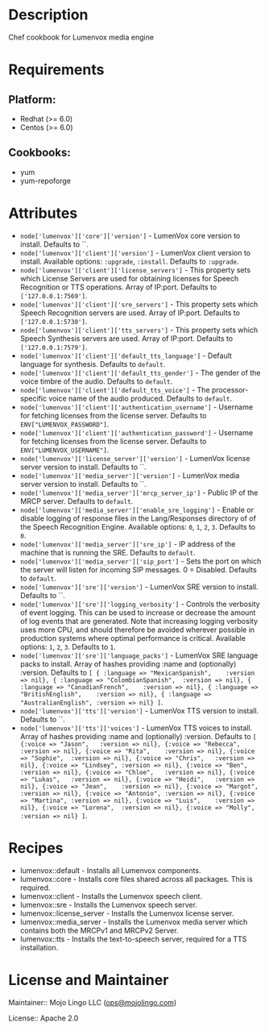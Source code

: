 # Description

Chef cookbook for Lumenvox media engine

# Requirements

## Platform:

* Redhat (>= 6.0)
* Centos (>= 6.0)

## Cookbooks:

* yum
* yum-repoforge

# Attributes

* `node['lumenvox']['core']['version']` - LumenVox core version to install. Defaults to ``.
* `node['lumenvox']['client']['version']` - LumenVox client version to install. Available options: `:upgrade`, `:install`. Defaults to `:upgrade`.
* `node['lumenvox']['client']['license_servers']` - This property sets which License Servers are used for obtaining licenses for Speech Recognition or TTS operations. Array of IP:port. Defaults to `['127.0.0.1:7569']`.
* `node['lumenvox']['client']['sre_servers']` - This property sets which Speech Recognition servers are used. Array of IP:port. Defaults to `['127.0.0.1:5730']`.
* `node['lumenvox']['client']['tts_servers']` - This property sets which Speech Synthesis servers are used. Array of IP:port. Defaults to `['127.0.0.1:7579']`.
* `node['lumenvox']['client']['default_tts_language']` - Default language for synthesis. Defaults to `default`.
* `node['lumenvox']['client']['default_tts_gender']` - The gender of the voice timbre of the audio. Defaults to `default`.
* `node['lumenvox']['client']['default_tts_voice']` - The processor-specific voice name of the audio produced. Defaults to `default`.
* `node['lumenvox']['client']['authentication_username']` - Username for fetching licenses from the license server. Defaults to `ENV["LUMENVOX_PASSWORD"]`.
* `node['lumenvox']['client']['authentication_password']` - Username for fetching licenses from the license server. Defaults to `ENV["LUMENVOX_USERNAME"]`.
* `node['lumenvox']['license_server']['version']` - LumenVox license server version to install. Defaults to ``.
* `node['lumenvox']['media_server']['version']` - LumenVox media server version to install. Defaults to ``.
* `node['lumenvox']['media_server']['mrcp_server_ip']` - Public IP of the MRCP server. Defaults to `default`.
* `node['lumenvox']['media_server']['enable_sre_logging']` - Enable or disable logging of response files in the Lang/Responses directory of of the Speech Recognition Engine. Available options: `0`, `1`, `2`, `3`. Defaults to `0`.
* `node['lumenvox']['media_server']['sre_ip']` - IP address of the machine that is running the SRE. Defaults to `default`.
* `node['lumenvox']['media_server']['sip_port']` - Sets the port on which the server will listen for incoming SIP messages. 0 = Disabled. Defaults to `default`.
* `node['lumenvox']['sre']['version']` - LumenVox SRE version to install. Defaults to ``.
* `node['lumenvox']['sre']['logging_verbosity']` - Controls the verbosity of event logging. This can be used to increase or decrease the amount of log events that are generated. Note that increasing logging verbosity uses more CPU, and should therefore be avoided wherever possible in production systems where optimal performance is critical. Available options: `1`, `2`, `3`. Defaults to `1`.
* `node['lumenvox']['sre']['language_packs']` - LumenVox SRE language packs to install.  Array of hashes providing :name and (optionally) :version. Defaults to `[
  { :language => "MexicanSpanish",    :version => nil},
  { :language => "ColombianSpanish",  :version => nil},
  { :language => "CanadianFrench",    :version => nil},
  { :language => "BritishEnglish",    :version => nil},
  { :language => "AustralianEnglish", :version => nil}
]`.
* `node['lumenvox']['tts']['version']` - LumenVox TTS version to install. Defaults to ``.
* `node['lumenvox']['tts']['voices']` - LumenVox TTS voices to install. Array of hashes providing :name and (optionally) :version. Defaults to `[
  {:voice => "Jason",   :version => nil},
  {:voice => "Rebecca", :version => nil},
  {:voice => "Rita",    :version => nil},
  {:voice => "Sophie",  :version => nil},
  {:voice => "Chris",   :version => nil},
  {:voice => "Lindsey", :version => nil},
  {:voice => "Ben",     :version => nil},
  {:voice => "Chloe",   :version => nil},
  {:voice => "Lukas",   :version => nil},
  {:voice => "Heidi",   :version => nil},
  {:voice => "Jean",    :version => nil},
  {:voice => "Margot",  :version => nil},
  {:voice => "Antonio", :version => nil},
  {:voice => "Martina", :version => nil},
  {:voice => "Luis",    :version => nil},
  {:voice => "Lorena",  :version => nil},
  {:voice => "Molly",   :version => nil}
]`.

# Recipes

* lumenvox::default - Installs all Lumenvox components.
* lumenvox::core - Installs core files shared across all packages. This is required.
* lumenvox::client - Installs the Lumenvox speech client.
* lumenvox::sre - Installs the Lumenvox speech server.
* lumenvox::license_server - Installs the Lumenvox license server.
* lumenvox::media_server - Installs the Lumenvox media server which contains both the MRCPv1 and MRCPv2 Server.
* lumenvox::tts - Installs the text-to-speech server, required for a TTS installation.

# License and Maintainer

Maintainer:: Mojo Lingo LLC (<ops@mojolingo.com>)

License:: Apache 2.0
